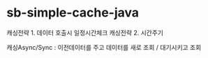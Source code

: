 # sb-simple-cache-java


캐싱전략 1. 데이터 호출시 일정시간체크
캐싱전략 2. 시간주기

캐싱Async/Sync : 이전데이터를 주고 데이터를 새로 조회 / 대기시키고 조회